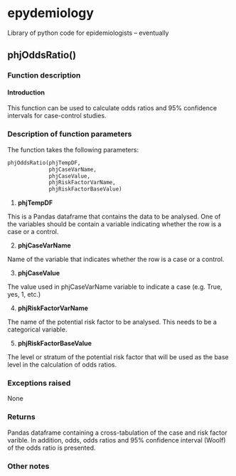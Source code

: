 # epydemiology
Library of python code for epidemiologists – eventually

## phjOddsRatio()
### Function description
#### Introduction
This function can be used to calculate odds ratios and 95% confidence intervals for case-control studies.

### Description of function parameters
The function takes the following parameters:

```python
phjOddsRatio(phjTempDF,
             phjCaseVarName,
             phjCaseValue,
             phjRiskFactorVarName,
             phjRiskFactorBaseValue)
```

1. **phjTempDF**

This is a Pandas dataframe that contains the data to be analysed. One of the variables should be contain a variable indicating whether the row is a case or a control.

2. **phjCaseVarName**

Name of the variable that indicates whether the row is a case or a control.

3. **phjCaseValue**

The value used in phjCaseVarName variable to indicate a case (e.g. True, yes, 1, etc.)

4. **phjRiskFactorVarName**

The name of the potential risk factor to be analysed. This needs to be a categorical variable.

5. **phjRiskFactorBaseValue**

The level or stratum of the potential risk factor that will be used as the base level in the calculation of odds ratios.

### Exceptions raised
None

### Returns
Pandas dataframe containing a cross-tabulation of the case and risk factor varible. In addition, odds, odds ratios and 95% confidence interval (Woolf) of the odds ratio is presented.

### Other notes
